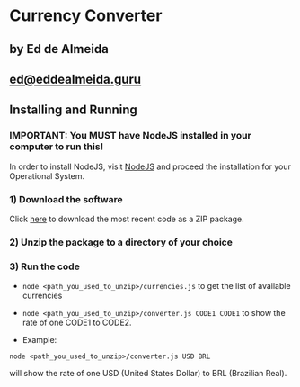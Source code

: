 # Currency Converter

## by Ed de Almeida
## ed@eddealmeida.guru


## Installing and Running

### IMPORTANT: You MUST have NodeJS installed in your computer to run this!

In order to install NodeJS, visit [NodeJS](https://nodejs.org/) and proceed the installation for your Operational System.

### 1) Download the software

Click [here](https://codeload.github.com/EdDeAlmeidaJr/currency_converter/zip/master) to download the most recent code as a ZIP package.

### 2) Unzip the package to a directory of your choice

### 3) Run the code

- ```node <path_you_used_to_unzip>/currencies.js``` to get the list of available currencies

- ```node <path_you_used_to_unzip>/converter.js CODE1 CODE1``` to show the rate of one CODE1 to CODE2.

- Example:

```node <path_you_used_to_unzip>/converter.js USD BRL```

will show the rate of one USD (United States Dollar) to BRL (Brazilian Real).